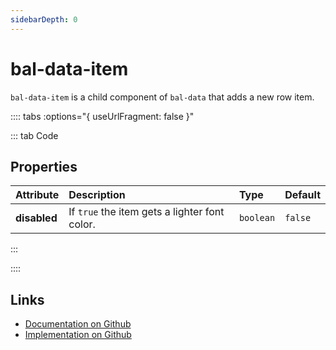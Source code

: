 ```yaml
---
sidebarDepth: 0
---
```



# bal-data-item

`bal-data-item` is a child component of `bal-data` that adds a new row item.





:::: tabs :options="{ useUrlFragment: false }"

::: tab Code

## Properties


| Attribute    | Description                                   | Type      | Default |
| :----------- | :-------------------------------------------- | :-------- | :------ |
| **disabled** | If `true` the item gets a lighter font color. | `boolean` | `false` |


:::


::::

## Links

* [Documentation on Github](https://github.com/baloise/design-system/blob/master/docs/src/components/components/bal-data-item.md)
* [Implementation on Github](https://github.com/baloise/design-system/blob/master/packages/components/src/components/bal-data-item)
